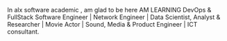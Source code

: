 In alx software academic , am glad to be here AM LEARNING DevOps & FullStack Software Engineer | Network Engineer | Data Scientist, Analyst & Researcher | Movie Actor | Sound, Media & Product Engineer | ICT consultant.
